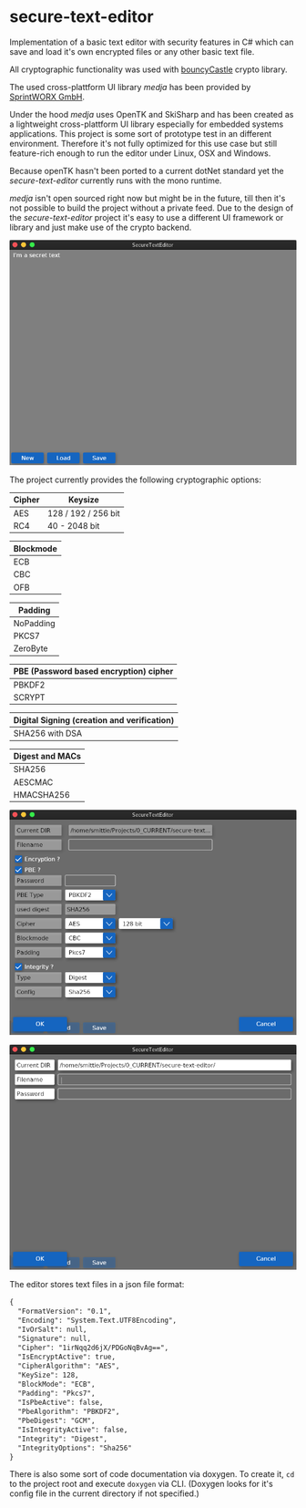 # secure-text-editor

Implementation of a basic text editor with security features in C# which can save and load it's own encrypted files or any other basic text file.

All cryptographic functionality was used with [bouncyCastle](https://github.com/bcgit/bc-csharp) crypto library.

The used cross-plattform UI library _medja_ has been provided by [SprintWORX GmbH](https://sprintworx.de/).

Under the hood _medja_ uses OpenTK and SkiSharp and has been created as a lightweight cross-plattform UI library especially for embedded systems applications. This project is some sort of prototype test in an different environment.
Therefore it's not fully optimized for this use case but still feature-rich enough to run the editor under Linux, OSX and Windows.

Because openTK hasn't been ported to a current dotNet standard yet the _secure-text-editor_ currently runs with the mono runtime.

_medja_ isn't open sourced right now but might be in the future, till then it's not possible to build the project without a private feed.
Due to the design of the _secure-text-editor_ project it's easy to use a different UI framework or library and just make use of the crypto backend.

![Main view](screenshots/main-view-ste.png)

The project currently provides the following cryptographic options:

| Cipher | Keysize             |
| ------ | ------------------- |
| AES    | 128 / 192 / 256 bit |
| RC4    | 40 - 2048 bit       |

| Blockmode |
| --------- |
| ECB       |
| CBC       |
| OFB       |

| Padding   |
| --------- |
| NoPadding |
| PKCS7     |
| ZeroByte  |

| PBE (Password based encryption) cipher |
| -------------------------------------- |
| PBKDF2                                 |
| SCRYPT                                 |

| Digital Signing (creation and verification) |
| ------------------------------------------- |
| SHA256 with DSA                             |

| Digest and MACs |
| --------------- |
| SHA256          |
| AESCMAC         |
| HMACSHA256      |

![Save view](screenshots/save-dialog.png)

![Load view](screenshots/load-dialog.png)

The editor stores text files in a json file format:

```
{
  "FormatVersion": "0.1",
  "Encoding": "System.Text.UTF8Encoding",
  "IvOrSalt": null,
  "Signature": null,
  "Cipher": "1irNqq2d6jX/PDGoNqBvAg==",
  "IsEncryptActive": true,
  "CipherAlgorithm": "AES",
  "KeySize": 128,
  "BlockMode": "ECB",
  "Padding": "Pkcs7",
  "IsPbeActive": false,
  "PbeAlgorithm": "PBKDF2",
  "PbeDigest": "GCM",
  "IsIntegrityActive": false,
  "Integrity": "Digest",
  "IntegrityOptions": "Sha256"
}
```

There is also some sort of code documentation via doxygen.
To create it, `cd` to the project root and execute `doxygen` via CLI. (Doxygen looks for it's config file in the current directory if not specified.)
